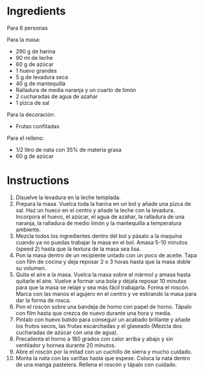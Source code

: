 # Ingredients

Para 6 personas

Para la masa:
- 290 g de harina 
- 90 ml de leche
- 60 g de azúcar
- 1 huevo grandes
- 5 g de levadura seca
- 40 g de mantequilla 
- Ralladura de media naranja y un cuarto de limón
- 2 cucharadas de agua de azahar
- 1 pizca de sal

Para la decoración:
- Frutas confitadas

Para el relleno:
- 1/2 litro de nata con 35% de materia grasa
- 60 g de azúcar

# Instructions

1. Disuelve la levadura en la leche templada.
2. Prepara la masa. Vuelca toda la harina en un bol y añade una pizca de sal. Haz un hueco en el centro y añade la leche con la levadura. Incorpora el huevo, el azúcar, el agua de azahar, la ralladura de una naranja, la ralladura de medio limón y la mantequilla a temperatura ambiente.
3. Mezcla todos los ingredientes dentro del bol y pásalo a la maquina cuando ya no puedas trabajar la masa en el bol. Amasa 5-10 minutos (speed 2) hasta que la textura de la masa sea lisa.
4. Pon la masa dentro de un recipiente untado con un poco de aceite. Tapa con film de cocina y deja reposar 2 o 3 horas hasta que la masa doble su volumen.
5. Quita el aire a la masa. Vuelca la masa sobre el mármol y amasa hasta quitarle el aire. Vuelve a formar una bola y déjala reposar 10 minutos para que la masa se relaje y sea más fácil trabajarla. Forma el roscón. Marca con las manos el agujero en el centro y ve estirando la masa para dar la forma de rosca.
6. Pon el roscón sobre una bandeja de horno con papel de horno. Tápalo con film hasta que crezca de nuevo durante una hora y media.
7. Píntalo con huevo batido para conseguir un acabado brillante y añade los frutos secos, las frutas escarchadas y el glaseado (Mezcla dos cucharadas de azúcar con una de agua).
8. Precalienta el horno a 180 grados con calor arriba y abajo y sin ventilador y hornea durante 20 minutos.
9. Abre el roscón por la mitad con un cuchillo de sierra y mucho cuidado.
10. Monta la nata con las varillas hasta que espese. Coloca la nata dentro de una manga pastelera. Rellena el roscón y tápalo con cuidado.
